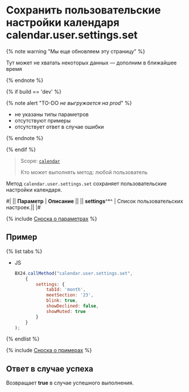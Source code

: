 # Сохранить пользовательские настройки календаря calendar.user.settings.set

{% note warning "Мы еще обновляем эту страницу" %}

Тут может не хватать некоторых данных — дополним в ближайшее время

{% endnote %}

{% if build == 'dev' %}

{% note alert "TO-DO _не выгружается на prod_" %}

- не указаны типы параметров
- отсутствуют примеры
- отсутствует ответ в случае ошибки

{% endnote %}

{% endif %}

> Scope: [`calendar`](../scopes/permissions.md)
>
> Кто может выполнять метод: любой пользователь

Метод `calendar.user.settings.set` сохраняет пользовательские настройки календаря.

#|
|| **Параметр** | **Описание** ||
|| **settings**^*^ | Список пользовательских настроек.||
|#

{% include [Сноска о параметрах](../../_includes/required.md) %}

## Пример

{% list tabs %}

- JS

    ```js
    BX24.callMethod("calendar.user.settings.set",
        {
            settings: {
                tabId: 'month',
                meetSection: '23',
                blink: true,
                showDeclined: false,
                showMuted: true
            }
        }
    );
    ```

{% endlist %}

{% include [Сноска о примерах](../../_includes/examples.md) %}

## Ответ в случае успеха

Возвращает **true** в случае успешного выполнения.